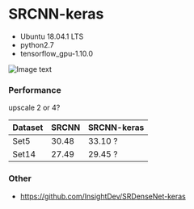 # SRCNN-keras

* Ubuntu 18.04.1 LTS
* python2.7
* tensorflow_gpu-1.10.0

![Image text](https://github.com/InsightDev/SRCNN-keras/blob/master/butterfly_GT.png)


### Performance

upscale 2 or 4?  

| Dataset | SRCNN | SRCNN-keras |
| :------ | :---- | :---------- |
| Set5    | 30.48 | 33.10 ?     |
| Set14   | 27.49 | 29.45 ?     |


### Other

* https://github.com/InsightDev/SRDenseNet-keras  
